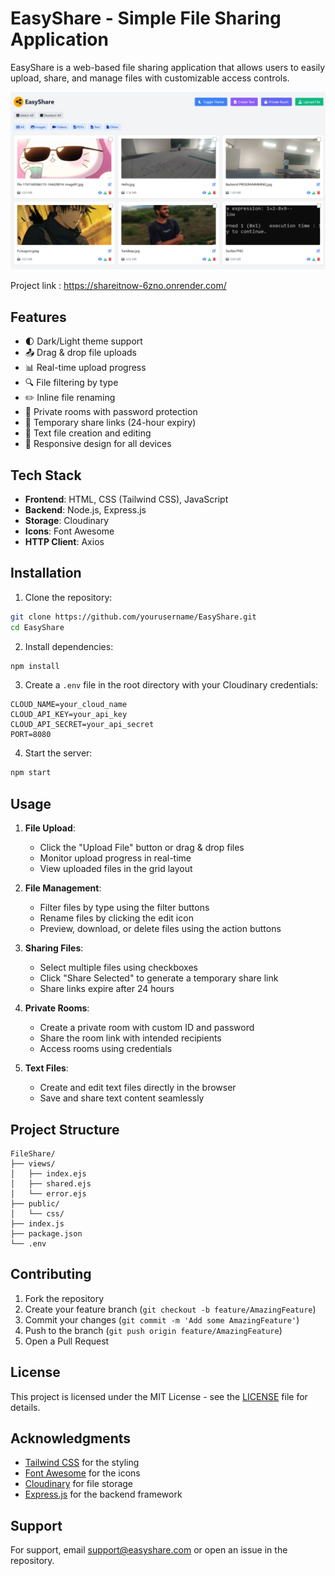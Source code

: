 # EasyShare - Simple File Sharing Application

EasyShare is a web-based file sharing application that allows users to easily upload, share, and manage files with customizable access controls.

![EasyShare Screenshot](image.png)

Project link : https://shareitnow-6zno.onrender.com/

## Features

- 🌓 Dark/Light theme support
- 📤 Drag & drop file uploads
- 📊 Real-time upload progress
- 🔍 File filtering by type
- ✏️ Inline file renaming
- 🔐 Private rooms with password protection
- 🔗 Temporary share links (24-hour expiry)
- 📝 Text file creation and editing
- 📱 Responsive design for all devices

## Tech Stack

- **Frontend**: HTML, CSS (Tailwind CSS), JavaScript
- **Backend**: Node.js, Express.js
- **Storage**: Cloudinary
- **Icons**: Font Awesome
- **HTTP Client**: Axios

## Installation

1. Clone the repository:
```bash
git clone https://github.com/yourusername/EasyShare.git
cd EasyShare
```

2. Install dependencies:
```bash
npm install
```

3. Create a `.env` file in the root directory with your Cloudinary credentials:
```env
CLOUD_NAME=your_cloud_name
CLOUD_API_KEY=your_api_key
CLOUD_API_SECRET=your_api_secret
PORT=8080
```

4. Start the server:
```bash
npm start
```

## Usage

1. **File Upload**: 
   - Click the "Upload File" button or drag & drop files
   - Monitor upload progress in real-time
   - View uploaded files in the grid layout

2. **File Management**:
   - Filter files by type using the filter buttons
   - Rename files by clicking the edit icon
   - Preview, download, or delete files using the action buttons

3. **Sharing Files**:
   - Select multiple files using checkboxes
   - Click "Share Selected" to generate a temporary share link
   - Share links expire after 24 hours

4. **Private Rooms**:
   - Create a private room with custom ID and password
   - Share the room link with intended recipients
   - Access rooms using credentials

5. **Text Files**:
   - Create and edit text files directly in the browser
   - Save and share text content seamlessly

## Project Structure

```
FileShare/
├── views/
│   ├── index.ejs
│   ├── shared.ejs
│   └── error.ejs
├── public/
│   └── css/
├── index.js
├── package.json
└── .env
```

## Contributing

1. Fork the repository
2. Create your feature branch (`git checkout -b feature/AmazingFeature`)
3. Commit your changes (`git commit -m 'Add some AmazingFeature'`)
4. Push to the branch (`git push origin feature/AmazingFeature`)
5. Open a Pull Request

## License

This project is licensed under the MIT License - see the [LICENSE](LICENSE) file for details.

## Acknowledgments

- [Tailwind CSS](https://tailwindcss.com/) for the styling
- [Font Awesome](https://fontawesome.com/) for the icons
- [Cloudinary](https://cloudinary.com/) for file storage
- [Express.js](https://expressjs.com/) for the backend framework

## Support

For support, email support@easyshare.com or open an issue in the repository.